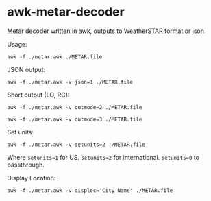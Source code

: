 # awk-metar-decoder
Metar decoder written in awk, outputs to WeatherSTAR format or json

Usage:

  ```awk -f ./metar.awk ./METAR.file```

JSON output:

  ```awk -f ./metar.awk -v json=1 ./METAR.file```

Short output (LO, RC):

  ```awk -f ./metar.awk -v outmode=2 ./METAR.file```
  
  ```awk -f ./metar.awk -v outmode=3 ./METAR.file```

Set units:

  ```awk -f ./metar.awk -v setunits=2 ./METAR.file```
  
  Where ```setunits=1``` for US. ```setunits=2``` for international. ```setunits=0``` to passthrough.

Display Location:

  ```awk -f ./metar.awk -v disploc='City Name' ./METAR.file```
